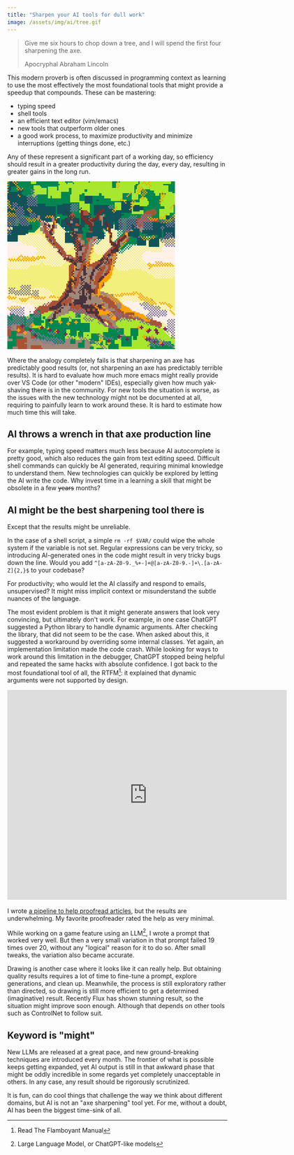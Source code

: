 ```yaml
---
title: "Sharpen your AI tools for dull work"
image: /assets/img/ai/tree.gif
---
```


<blockquote>
<p>Give me six hours to chop down a tree, and I will spend the first four sharpening the axe.</p>
Apocryphal Abraham Lincoln
</blockquote>

This modern proverb is often discussed in programming context as learning to use the most effectively the most foundational tools that might provide a speedup that compounds.
These can be mastering:
- typing speed
- shell tools
- an efficient text editor (vim/emacs)
- new tools that outperform older ones
- a good work process, to maximize productivity and minimize interruptions (getting things done, etc.)

Any of these represent a significant part of a working day, so efficiency should result in a greater productivity during the day, every day, resulting in greater gains in the long run.

<img src="/assets/img/ai/tree.gif" alt="A tree asking to be chopped down" class="w30"/>

Where the analogy completely fails is that sharpening an axe has predictably good results (or, not sharpening an axe has predictably terrible results).
It is hard to evaluate how much more emacs might really provide over VS Code (or other "modern" IDEs), especially given how much yak-shaving there is in the community.
For new tools the situation is worse, as the issues with the new technology might not be documented at all, requiring to painfully learn to work around these.
It is hard to estimate how much time this will take.

## AI throws a wrench in that axe production line

For example, typing speed matters much less because AI autocomplete is pretty good, which also reduces the gain from text editing speed.
Difficult shell commands can quickly be AI generated, requiring minimal knowledge to understand them.
New technologies can quickly be explored by letting the AI write the code. 
Why invest time in a learning a skill that might be obsolete in a few ~~years~~ months? 

## AI might be the best sharpening tool there is

Except that the results might be unreliable.

In the case of a shell script, a simple `rm -rf $VAR/` could wipe the whole system if the variable is not set.
Regular expressions can be very tricky, so introducing AI-generated ones in the code might result in very tricky bugs down the line. Would you add `^[a-zA-Z0-9._%+-]+@[a-zA-Z0-9.-]+\.[a-zA-Z]{2,}$` to your codebase?

For productivity; who would let the AI classify and respond to emails, unsupervised?
It might miss implicit context or misunderstand the subtle nuances of the language.

The most evident problem is that it might generate answers that look very convincing, but ultimately don't work.
For example, in one case ChatGPT suggested a Python library to handle dynamic arguments.
After checking the library, that did not seem to be the case.
When asked about this, it suggested a workaround by overriding some internal classes.
Yet again, an implementation limitation made the code crash.
While looking for ways to work around this limitation in the debugger, ChatGPT stopped being helpful and repeated the same hacks with absolute confidence.
I got back to the most foundational tool of all, the RTFM[^rtfm]: it explained that dynamic arguments were not supported by design.

<iframe
    width="640"
    height="480"
    src="https://www.youtube.com/embed/pBBuyhzh0IY"
    frameborder="0"
    allow="autoplay; encrypted-media"
    allowfullscreen
>
</iframe>

I wrote [a pipeline to help proofread articles](https://woolion.art/2024/08/13/LLM.html), but the results are underwhelming.
My favorite proofreader rated the help as very minimal.

While working on a game feature using an LLM[^llm], I wrote a prompt that worked very well.
But then a very small variation in that prompt failed 19 times over 20, without any "logical" reason for it to do so. 
After small tweaks, the variation also became accurate.

Drawing is another case where it looks like it can really help.
But obtaining quality results requires a lot of time to fine-tune a prompt, explore generations, and clean up.
Meanwhile, the process is still exploratory rather than directed, so drawing is still more efficient to get a determined (imaginative) result.
Recently Flux has shown stunning result, so the situation might improve soon enough. 
Although that depends on other tools such as ControlNet to follow suit.

## Keyword is "might"

New LLMs are released at a great pace, and new ground-breaking techniques are introduced every month.
The frontier of what is possible keeps getting expanded, yet AI output is still in that awkward phase that might be oddly incredible in some regards yet completely unacceptable in others.
In any case, any result should be rigorously scrutinized.

It is fun, can do cool things that challenge the way we think about different domains, but AI is not an "axe sharpening" tool yet.
For me, without a doubt, AI has been the biggest time-sink of all.

[^rtfm]: Read The Flamboyant Manual
[^llm]: Large Language Model, or ChatGPT-like models